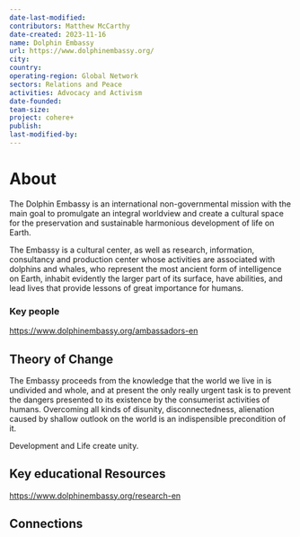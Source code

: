 ```yaml
---
date-last-modified: 
contributors: Matthew McCarthy
date-created: 2023-11-16
name: Dolphin Embassy
url: https://www.dolphinembassy.org/
city: 
country: 
operating-region: Global Network
sectors: Relations and Peace
activities: Advocacy and Activism
date-founded: 
team-size: 
project: cohere+
publish: 
last-modified-by:
---
```


# About 

The Dolphin Embassy is an international non-governmental mission with the main goal to promulgate an integral worldview and create a cultural space for the preservation and sustainable harmonious development of life on Earth.

The Embassy is a cultural center, as well as research, information, consultancy and production center whose activities are associated with dolphins and whales, who represent the most ancient form of intelligence on Earth, inhabit evidently the larger part of its surface, have abilities, and lead lives that provide lessons of great importance for humans.

### Key people 

https://www.dolphinembassy.org/ambassadors-en
## Theory of Change 

The Embassy proceeds from the knowledge that the world we live in is undivided and whole, and at present the only really urgent task is to prevent the dangers presented to its existence by the consumerist activities of humans. Overcoming all kinds of disunity, disconnectedness, alienation caused by shallow outlook on the world is an indispensible precondition of it.

Development and Life create unity.

## Key educational Resources 

https://www.dolphinembassy.org/research-en
## Connections 


